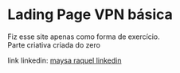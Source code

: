 

<h1>Lading Page VPN básica</h1>

<p>Fiz esse site apenas como forma de exercício. <br> Parte criativa criada do zero</p>

link linkedin: 
<a href="https://www.linkedin.com/in/maysa-raquel/">maysa raquel linkedin</a>
